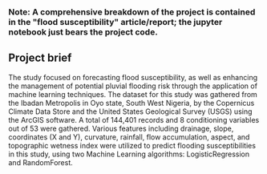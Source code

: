### Note: A comprehensive breakdown of the project is contained in the "flood susceptibility" article/report; the jupyter notebook just bears the project code.

## Project brief
The study focused on forecasting flood susceptibility, as well as enhancing the management of potential pluvial flooding risk through the application of machine learning techniques. The dataset for this study was gathered from the Ibadan Metropolis in Oyo state, South West Nigeria, by the Copernicus Climate Data Store and the United States Geological Survey (USGS) using the ArcGIS software. A total of 144,401 records and 8 conditioning variables out of 53 were gathered. Various features including drainage, slope, coordinates (X and Y), curvature, rainfall, flow accumulation, aspect, and topographic wetness index were utilized to predict flooding susceptibilities in this study, using two Machine Learning algorithms: LogisticRegression and RandomForest.

